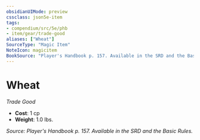 ```yaml
---
obsidianUIMode: preview
cssclass: json5e-item
tags:
- compendium/src/5e/phb
- item/gear/trade-good
aliases: ["Wheat"]
SourceType: "Magic Item"
NoteIcon: magicitem
BookSource: "Player's Handbook p. 157. Available in the SRD and the Basic Rules."
---
```

# Wheat
*Trade Good*  

- **Cost**: 1 cp
- **Weight**: 1.0 lbs.

*Source: Player's Handbook p. 157. Available in the SRD and the Basic Rules.*